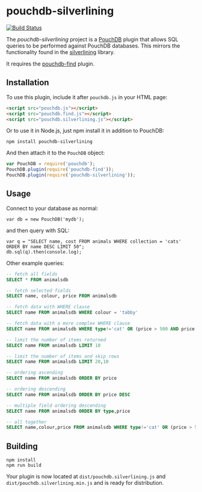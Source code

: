 # pouchdb-silverlining

[![Build Status](https://travis-ci.org/ibm-watson-data-lab/pouchdb-silverlining.svg)](https://travis-ci.org/ibm-watson-data-lab/pouchdb-silverlining)

The *pouchdb-silverlining* project is a [PouchDB](https://pouchdb.com) plugin that allows SQL queries to be performed against PouchDB databases. This mirrors the functionality found in the [silverlining](https://www.npmjs.com/package/silverlining) library.

It requires the [pouchdb-find](https://www.npmjs.com/package/pouchdb-find) plugin.

## Installation

To use this plugin, include it after `pouchdb.js` in your HTML page:

```html
<script src="pouchdb.js"></script>
<script src="pouchdb.find.js"></script>
<script src="pouchdb.silverlining.js"></script>
```

Or to use it in Node.js, just npm install it in addition to PouchDB:

```
npm install pouchdb-silverlining
```

And then attach it to the `PouchDB` object:

```js
var PouchDB = require('pouchdb');
PouchDB.plugin(require('pouchdb-find'));
PouchDB.plugin(require('pouchdb-silverlining'));
```

## Usage

Connect to your database as normal:

```
var db = new PouchDB('mydb');
```

and then query with SQL:

```
var q = "SELECT name, cost FROM animals WHERE collection = 'cats' ORDER BY name DESC LIMIT 50";
db.sql(q).then(console.log);
```

Other example queries:

```sql
-- fetch all fields
SELECT * FROM animalsdb

-- fetch selected fields
SELECT name, colour, price FROM animalsdb

-- fetch data with WHERE clause
SELECT name FROM animalsdb WHERE colour = 'tabby'

-- fetch data with a more complex WHERE clause
SELECT name FROM animalsdb WHERE type!='cat' OR (price > 500 AND price < 1000)

-- limit the number of items returned
SELECT name FROM animalsdb LIMIT 10

-- limit the number of items and skip rows
SELECT name FROM animalsdb LIMIT 20,10

-- ordering ascending
SELECT name FROM animalsdb ORDER BY price

-- ordering descending
SELECT name FROM animalsdb ORDER BY price DESC

-- multiple field ordering descending
SELECT name FROM animalsdb ORDER BY type,price

-- all together
SELECT name,colour,price FROM animalsdb WHERE type!='cat' OR (price > 500 AND price < 1000) ORDER BY type, price LIMIT 20,10
```

## Building

    npm install
    npm run build

Your plugin is now located at `dist/pouchdb.silverlining.js` and `dist/pouchdb.silverlining.min.js` and is ready for distribution.
